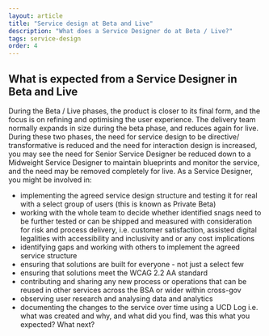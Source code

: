 ```yaml
---
layout: article
title: "Service design at Beta and Live"
description: "What does a Service Designer do at Beta / Live?"
tags: service-design
order: 4
---
```


## What is expected from a Service Designer in Beta and Live

During the Beta / Live phases, the product is closer to its final form, and the focus is on refining and optimising the user experience. The delivery team normally expands in size during the beta phase, and reduces again for live. During these two phases, the need for service design to be directive/ transformative is reduced and the need for interaction design is increased, you may see the need for Senior Service Designer be reduced down to a Midweight Service Designer to maintain blueprints and monitor the service, and the need may be removed completely for live. As a Service Designer, you might be involved in:

- implementing the agreed service design structure and testing it for real with a select group of users (this is known as Private Beta)
- working with the whole team to decide whether identified snags need to be further tested or can be shipped and measured with consideration for risk and process delivery, i.e. customer satisfaction, assisted digital legalities with accessibility and inclusivity and or any cost implications 
- identifying gaps and working with others to implement the agreed service structure 
- ensuring that solutions are built for everyone - not just a select few
- ensuring that solutions meet the WCAG 2.2 AA standard
- contributing and sharing any new process or operations that can be reused in other services across the BSA or wider within cross-gov 
- observing user research and analysing data and analytics
- documenting the changes to the service over time using a UCD Log i.e. what was created and why, and what did you find, was this what you expected? What next?
